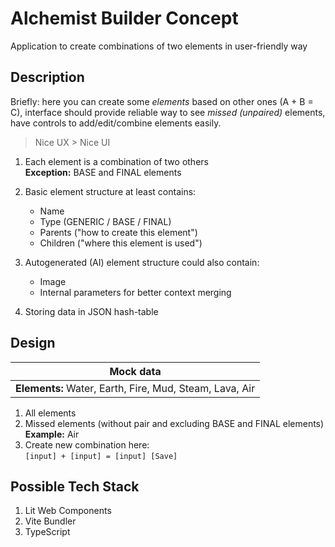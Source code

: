 # Alchemist Builder Concept

Application to create combinations of two elements in user-friendly way

## Description

Briefly: here you can create some *elements* based on other ones (A + B = C),
interface should provide reliable way to see *missed (unpaired)* elements, have controls to add/edit/combine elements easily. 

> Nice UX > Nice UI

1. Each element is a combination of two others  
   **Exception:** BASE and FINAL elements

2. Basic element structure at least contains:
   - Name
   - Type (GENERIC / BASE / FINAL)
   - Parents ("how to create this element")
   - Children ("where this element is used")

3. Autogenerated (AI) element structure could also contain:
   - Image
   - Internal parameters for better context merging

4. Storing data in JSON hash-table

## Design

| Mock data |
| --------- |
| **Elements:** Water, Earth, Fire, Mud, Steam, Lava, Air |

1. All elements
2. Missed elements (without pair and excluding BASE and FINAL elements)  
   **Example:** Air
3. Create new combination here:  
   `[input] + [input] = [input] [Save]`

## Possible Tech Stack

1. Lit Web Components
2. Vite Bundler
3. TypeScript